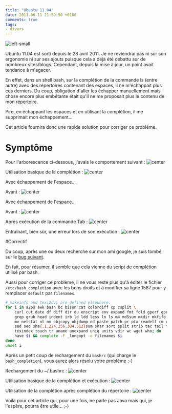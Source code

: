 ```yaml
---
title: "Ubuntu 11.04"
date: 2011-06-11 21:59:50 +0100
comments: true
tags: 
- divers
---
```


![left-small](http://2.bp.blogspot.com/-PYGo1WbVX3E/TfOOwCue0II/AAAAAAAAAYE/bP0fMBPp99I/s1600/ubuntuLogo.png)

Ubuntu 11.04 est sorti depuis le 28 avril 2011. Je ne reviendrai pas ni sur son ergonomie ni sur ses ajouts puisque cela a déjà été débattu sur de nombreux sites/blogs. Cependant, depuis la mise à jour, un point avait tendance à m'agacer.

En effet, dans un shell bash, sur la complétion de la commande ls (entre autre) avec des répertoires contenant des espaces, il ne m'échappait plus ces derniers. Du coup, obligation d'aller les échapper manuellement mais chose encore plus embêtante était qu'il ne me proposait plus le contenu de mon répertoire.

Pire, en échappant les espaces et en utilisant la complétion, il me supprimait mon échappement...

Cet article fournira donc une rapide solution pour corriger ce problème.

<!-- more -->

# Symptôme

Pour l'arborescence ci-dessous, j'avais le comportement suivant :
![center](http://1.bp.blogspot.com/-s9j2IBv_w7M/TfODhMgXhYI/AAAAAAAAAXk/imMqhaAW9LY/s1600/ubuntu02.png)

Utilisation basique de la complétion :
![center](http://4.bp.blogspot.com/-YSypzYsV_Zk/TfOBzlrIsVI/AAAAAAAAAXg/-T6-n0Hu5pM/s1600/ubuntu01.png)

Avec échappement de l'espace...

Avant :
![center](http://3.bp.blogspot.com/-YPHW04jHH0s/TfOEEp0gqDI/AAAAAAAAAXo/t8FKxJedORo/s1600/ubuntu03.png)

Avec échappement de l'espace...

Avant :
![center](http://3.bp.blogspot.com/-YPHW04jHH0s/TfOEEp0gqDI/AAAAAAAAAXo/t8FKxJedORo/s1600/ubuntu03.png)

Après exécution de la commande Tab :
![center](http://2.bp.blogspot.com/-MSYG8ZCqVAE/TfOEVNKnNfI/AAAAAAAAAXs/k6heNnlMZhg/s1600/ubuntu04.png)

Entraînant, bien sûr, une erreur lors de son exécution :
![center](http://1.bp.blogspot.com/-qdZH3XNVpns/TfOFJ5O3xYI/AAAAAAAAAXw/2ueSn_2rZ9s/s1600/ubuntu05.png)

#Correctif

Du coup, après une ou deux recherche sur mon ami google, je suis tombé sur le [bug suivant](https://bugs.launchpad.net/ubuntu/+source/bash-completion/+bug/769866).

En fait, pour résumer, il semble que cela vienne du script de complétion utilisé par bash.

Aussi pour corriger ce problème, il ne vous reste plus qu'à éditer le fichier `/etc/bash_completion` avec les bons droits et à modifier sa ligne 1587 pour y remplacer `default` par `filenames`.

```bash
# makeinfo and texi2dvi are defined elsewhere.
for i in a2ps awk bash bc bison cat colordiff cp csplit \
    curl cut date df diff dir du enscript env expand fmt fold gperf gprof \
    grep grub head indent irb ld ldd less ln ls m4 md5sum mkdir mkfifo mknod \
    mv netstat nl nm objcopy objdump od paste patch pr ptx readelf rm rmdir \
    sed seq sha{,1,224,256,384,512}sum shar sort split strip tac tail tee \
    texindex touch tr uname unexpand uniq units vdir wc wget who; do
    have $i && complete -F _longopt -o filenames $i
done
unset i
```
Après un petit coup de rechargement du `bashrc` (qui charge le `bash_completion`), vous aurez alors résolu votre problème ;-)

Rechargement du ~/.bashrc :
![center](http://1.bp.blogspot.com/-_e-p2C3ZNPs/TfOJc6I-LoI/AAAAAAAAAX8/Um_QhF9V_18/s1600/ubuntu09.png)

Utilisation basique de la complétion et exécution :
![center](http://3.bp.blogspot.com/-2wMokee8xhI/TfOJhXsTgiI/AAAAAAAAAYA/FK6AiN7vDfo/s1600/ubuntu08.png)

Utilisation de la complétion après complétion du répertoire :
![center](http://3.bp.blogspot.com/-fSXGkhwkeuE/TfOH-TUEJeI/AAAAAAAAAX4/6K1qhgEIt6U/s1600/ubuntu07.png)

Voilà pour cet article qui, pour une fois, ne parle pas Java mais qui, je l'espère, pourra être utile... ;-)